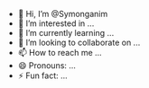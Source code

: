 - 👋 Hi, I’m @Symonganim
- 👀 I’m interested in ...
- 🌱 I’m currently learning ...
- 💞️ I’m looking to collaborate on ...
- 📫 How to reach me ...
- 😄 Pronouns: ...
- ⚡ Fun fact: ...

<!---
Symonganim/Symonganim is a ✨ special ✨ repository because its `README.md` (this file) appears on your GitHub profile.
You can click the Preview link to take a look at your changes.
--->
